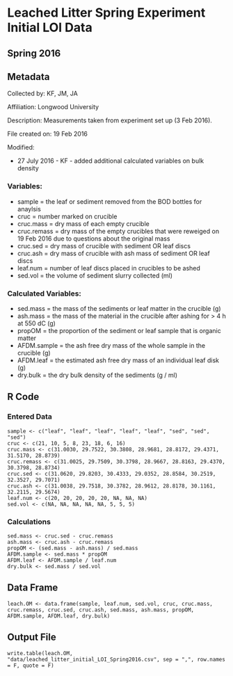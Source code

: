 # Leached Litter Spring Experiment Initial LOI Data

## Spring 2016

## Metadata

Collected by: KF, JM, JA 

Affiliation: Longwood University

Description: Measurements taken from experiment set up (3 Feb 2016). 

File created on:  19 Feb 2016

Modified:

* 27 July 2016 - KF - added additional calculated variables on bulk density


### Variables:


* sample = the leaf or sediment removed from the BOD bottles for anaylsis
* cruc = number marked on crucible
* cruc.mass = dry mass of each empty crucible
* cruc.remass = dry mass of the empty crucibles that were reweiged on 19 Feb 2016 due to questions about the original mass
* cruc.sed = dry mass of crucible with sediment OR leaf discs
* cruc.ash = dry mass of crucible with ash mass of sediment OR leaf discs
* leaf.num = number of leaf discs placed in crucibles to be ashed
* sed.vol = the volume of sediment slurry collected (ml)

### Calculated Variables:

* sed.mass = the mass of the sediments or leaf matter in the crucible (g)
* ash.mass = the mass of the material in the crucible after ashing for > 4 h at 550 dC (g)
* propOM = the proportion of the sediment or leaf sample that is organic matter
* AFDM.sample = the ash free dry mass of the whole sample in the crucible (g)
* AFDM.leaf = the estimated ash free dry mass of an individual leaf disk (g)
* dry.bulk = the dry bulk density of the sediments (g / ml)

## R Code
### Entered Data

    sample <- c("leaf", "leaf", "leaf", "leaf", "leaf", "sed", "sed", "sed")
    cruc <- c(21, 10, 5, 8, 23, 18, 6, 16)
    cruc.mass <- c(31.0030, 29.7522, 30.3808, 28.9681, 28.8172, 29.4371, 31.5170, 28.8739)
    cruc.remass <- c(31.0025, 29.7509, 30.3798, 28.9667, 28.8163, 29.4370, 30.3798, 28.8734)
    cruc.sed <- c(31.0620, 29.8203, 30.4333, 29.0352, 28.8584, 30.2519, 32.3527, 29.7071)
    cruc.ash <- c(31.0038, 29.7518, 30.3782, 28.9612, 28.8178, 30.1161, 32.2115, 29.5674)
    leaf.num <- c(20, 20, 20, 20, 20, NA, NA, NA)
    sed.vol <- c(NA, NA, NA, NA, NA, 5, 5, 5)
    
### Calculations

    sed.mass <- cruc.sed - cruc.remass
    ash.mass <- cruc.ash - cruc.remass
    propOM <- (sed.mass - ash.mass) / sed.mass
    AFDM.sample <- sed.mass * propOM
    AFDM.leaf <- AFDM.sample / leaf.num
    dry.bulk <- sed.mass / sed.vol

## Data Frame

    leach.OM <- data.frame(sample, leaf.num, sed.vol, cruc, cruc.mass, cruc.remass, cruc.sed, cruc.ash, sed.mass, ash.mass, propOM, AFDM.sample, AFDM.leaf, dry.bulk)

## Output File 

    write.table(leach.OM, "data/leached_litter_initial_LOI_Spring2016.csv", sep = ",", row.names = F, quote = F) 
